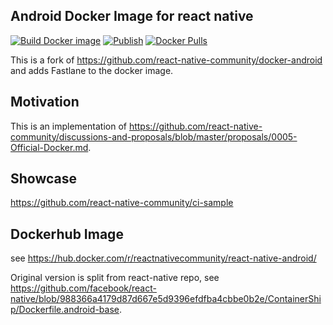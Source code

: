 ## Android Docker Image for react native
[![Build Docker image](https://github.com/jobdone-app/docker-android-fastlane/actions/workflows/build.yaml/badge.svg)](https://github.com/jobdone-app/docker-android-fastlane/actions/workflows/build.yaml)
[![Publish](https://github.com/jobdone-app/docker-android-fastlane/actions/workflows/publish.yml/badge.svg)](https://github.com/jobdone-app/docker-android-fastlane/actions/workflows/publish.yml)
[![Docker Pulls](https://img.shields.io/docker/pulls/jobdone/react-native-android.svg?maxAge=3600)](https://hub.docker.com/r/jobdone/react-native-android) 

This is a fork of https://github.com/react-native-community/docker-android and adds Fastlane to the docker image.

## Motivation
This is an implementation of https://github.com/react-native-community/discussions-and-proposals/blob/master/proposals/0005-Official-Docker.md.

## Showcase
https://github.com/react-native-community/ci-sample

## Dockerhub Image
see https://hub.docker.com/r/reactnativecommunity/react-native-android/

Original version is split from react-native repo, see https://github.com/facebook/react-native/blob/988366a4179d87d667e5d9396efdfba4cbbe0b2e/ContainerShip/Dockerfile.android-base.
